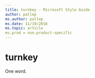 ```yaml
---
title: turnkey - Microsoft Style Guide
author: pallep
ms.author: pallep
ms.date: 11/19/2016
ms.topic: article
ms.prod = non-product-specific
---
```


# turnkey

One word. 
